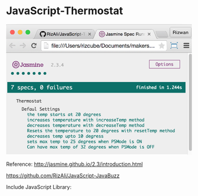 # JavaScript-Thermostat

![Thermostat](https://raw.githubusercontent.com/RizAli/JavaScript-Thermostat/master/img/Thermostat%20JasmineScreenshot.png?raw=true "Thermostat unit testing")













Reference:
http://jasmine.github.io/2.3/introduction.html

https://github.com/RizAli/JavaScript-JavaBuzz

Include JavaScript Library:

<script src="http://code.jquery.com/jquery-2.1.4.min.js"></script>

<script src="src/thermostatDisplay.js">